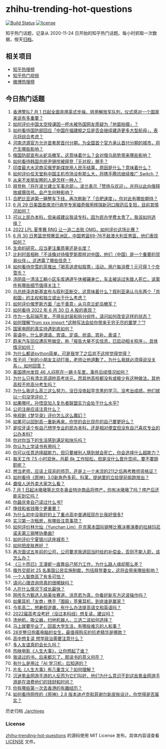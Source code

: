 # zhihu-trending-hot-questions

[![Build Status](https://github.com/justjavac/zhihu-trending-hot-questions/workflows/ci/badge.svg?branch=master)](https://github.com/justjavac/zhihu-trending-hot-questions/actions)
[![license](https://img.shields.io/github/license/justjavac/zhihu-trending-hot-questions)](https://github.com/justjavac/zhihu-trending-hot-questions/blob/master/LICENSE)

知乎热门话题，记录从 2020-11-24 日开始的知乎热门话题。每小时抓取一次数据，按天[归档](./archives)。

## 相关项目

- [知乎热搜榜](https://github.com/justjavac/zhihu-trending-top-search)
- [知乎热门视频](https://github.com/justjavac/zhihu-trending-hot-video)
- [微博热搜榜](https://github.com/justjavac/weibo-trending-hot-search)

## 今日热门话题

<!-- BEGIN -->
<!-- 最后更新时间 Fri Jul 01 2022 06:12:48 GMT+0800 (China Standard Time) -->

1. [香港警队7 月 1 日起全面弃用英式步操、转用解放军队列，仪式感对一个国家来说有多重要？](https://www.zhihu.com/question/539197542)
1. [如何评价中国太空授课因一杯水被外国网友质疑为「地面拍摄」？](https://www.zhihu.com/question/540583680)
1. [如何看待国防部回应「中国在福建舰之后是否会继续建造更多大型航母」，表示将综合考虑？](https://www.zhihu.com/question/540785625)
1. [河南济源官方允许首套房首付分期，为全国首个官方承认首付分期的城市，将产生哪些影响？](https://www.zhihu.com/question/540560616)
1. [俄国防部宣布从蛇岛撤军，这意味着什么？会对俄乌局势带来哪些影响？](https://www.zhihu.com/question/540790345)
1. [如何看待韩国总统尹锡悦被拜登「无对视」握手？](https://www.zhihu.com/question/540725207)
1. [印度最大水泥商买俄罗斯煤炭用人民币结算，原因是什么？意味着什么？](https://www.zhihu.com/question/540721895)
1. [如何评价任天堂称中国主机市场没有那么大，将携手腾讯继续推广 Switch ？](https://www.zhihu.com/question/540714686)
1. [从来不发朋友圈的人是怎样一种人？](https://www.zhihu.com/question/32085955)
1. [拜登称「将在波兰建立军事总部」，波兰表示「赞扬与欢迎」，并将以此向俄释放威慑信号。会产生何种影响？](https://www.zhihu.com/question/540627628)
1. [合肥比亚迪第一辆整车下线，再次刷新了「合肥速度」，你对此有哪些期待？](https://www.zhihu.com/question/540729779)
1. [6 月 29 日美国首席流行病学专家福奇服用辉瑞新冠口服药后复阳，目前其情况如何？](https://www.zhihu.com/question/540769463)
1. [可以上民办本科，但亲戚建议我读专科，因为民办学费太贵了，我该如何选择？](https://www.zhihu.com/question/539849960)
1. [2022 LPL 夏季赛 RNG 让一追二击败 OMG，如何评价这场比赛？](https://www.zhihu.com/question/540816805)
1. [6 月 30 日男篮世预赛亚洲区，中国男篮69-76不敌澳大利亚男篮，他们表现如何？](https://www.zhihu.com/question/540801025)
1. [生命的研究，应当更注重质量还是长度？](https://www.zhihu.com/question/540588067)
1. [比利时首相称「不该像对待俄罗斯那样对中国，他们（中国）是一个重要的贸易伙伴」，这透露了哪些信息？](https://www.zhihu.com/question/540290827)
1. [如何看待奈雪的茶推出「喝茶送虚拟股票」活动，用户每消费 1 元可得 1 个奈雪币？](https://www.zhihu.com/question/540759207)
1. [汤阴县一清洁工躺小区车库通道午休被碾身亡，车主被诉过失致人死亡，该案件有哪些细节值得关注？](https://www.zhihu.com/question/540498643)
1. [乌总统泽连斯基宣布与叙利亚断交，这意味着什么？叙利亚承认乌东两个「共和国」的主权和独立或出于什么考虑？](https://www.zhihu.com/question/540703676)
1. [如何评价俄罗斯方面「出于善意」从乌克兰蛇岛撤军？](https://www.zhihu.com/question/540792577)
1. [如何看待 2022 年 6 月 30 日 A 股的表现？](https://www.zhihu.com/question/540767549)
1. [作为一名前端开发，不擅长封装和拆分组件，请问如何改变这样的状态？](https://www.zhihu.com/question/531555960)
1. [如何理解“from xxx import *这种写法会给你带来无穷无尽的噩梦？”?](https://www.zhihu.com/question/450918458)
1. [国家电网的真实待遇到底如何？](https://www.zhihu.com/question/391324739)
1. [英语中，什么是谓语、宾语、定语、状语、宾补、表语？](https://www.zhihu.com/question/294752032)
1. [蔚来汽车回应遭灰熊做空，称「报告大量不实信息，已启动相关程序」，具体情况如何？](https://www.zhihu.com/question/540506778)
1. [为什么都说python简单，可是我学了之后并不这样觉得觉得？](https://www.zhihu.com/question/539199639)
1. [孩子问「别的小朋友主动打我，老师让他道歉了，为什么我就必须得说没关系」，如何回答？](https://www.zhihu.com/question/534678898)
1. [美国德州发现 46 人闷死在一辆卡车里，事件后续情况如何？](https://www.zhihu.com/question/540340823)
1. [为什么只有清北高调抢高考状元，而其他高校都没有或极少有这种做法，其他高校不抢高分考生吗？](https://www.zhihu.com/question/540532892)
1. [为什么我这么高三这么努力，没日没夜起早贪黑的学习，没考出成绩，他们就以一句没学评价？](https://www.zhihu.com/question/540621480)
1. [如果哪吒，孙悟空加入复仇者联盟实力会处于什么水平?](https://www.zhihu.com/question/350248961)
1. [公司注册应该注意什么？](https://www.zhihu.com/question/515157554)
1. [电视剧《梦华录》评价怎么这么魔幻？](https://www.zhihu.com/question/537864783)
1. [如果可以回到高一重新再来，你觉的会比现在的自己要更好么？](https://www.zhihu.com/question/540609388)
1. [是咬牙读个有自己想学专业的民办本科，还是相对便宜但没有自己喜欢专业的公办本科?](https://www.zhihu.com/question/540595528)
1. [你对你当下的生活感到满足和快乐吗？](https://www.zhihu.com/question/540644737)
1. [你认为上学读书有用吗？](https://www.zhihu.com/question/540319620)
1. [你可以任意选择超能力，但只要被别人猜到就会死亡，你会选择什么超能力？](https://www.zhihu.com/question/535360737)
1. [每天工作 7.5 小时双休，月薪 6k 工作轻松，但是没什么晋升空间，要不要辞职呢？](https://www.zhihu.com/question/540577155)
1. [想当老师，应该上双非的师范，还是上一个末流的211之后再考教师资格证？](https://www.zhihu.com/question/540427570)
1. [如何看待《原神》3.0新角色多莉，科莱，提纳里的立绘提前偷跑放出？](https://www.zhihu.com/question/540615491)
1. [聋哑人送外卖大家怎么看？](https://www.zhihu.com/question/68568499)
1. [7 月 1 日起冰墩墩等北京冬奥会特许商品将停产，你有冰墩墩了吗？停产后还能买到它吗？](https://www.zhihu.com/question/540753590)
1. [你最庆幸自己读过什么书?](https://www.zhihu.com/question/62306995)
1. [挣钱和省钱哪个更重要？](https://www.zhihu.com/question/535073830)
1. [为什么初中没我好的上了重点高中普通班现在比我好很多?](https://www.zhihu.com/question/539660291)
1. [实习第一次租房，有哪些注意事项？](https://www.zhihu.com/question/536817787)
1. [如何评价林允灿（Yunchan Lim）在克莱本国际钢琴比赛决赛演奏的拉赫玛尼诺夫第三钢琴协奏曲?](https://www.zhihu.com/question/538400783)
1. [如何评价宁夏银川这座城市？](https://www.zhihu.com/question/533241191)
1. [如何把皮肤养好 ？](https://www.zhihu.com/question/38114377)
1. [再次面试五年前的公司，公司要求我退回当时给的补偿金，否则不能入职，该怎么办？](https://www.zhihu.com/question/462531668)
1. [《三十而已》王漫妮一直靠自己努力工作，为什么路人缘却那么差？](https://www.zhihu.com/question/529280594)
1. [俄外交部对 25 名美国公民实施制裁，包括拜登妻女，这将会带来哪些影响？](https://www.zhihu.com/question/540384019)
1. [一个人智商高了有多可怕？](https://www.zhihu.com/question/305040764)
1. [请问心理咨询师真的很稀缺吗？](https://www.zhihu.com/question/421072219)
1. [人在什么情况下成长最快？](https://www.zhihu.com/question/490344475)
1. [网传东方甄选入局美妆赛道，消息若为真，你看好新东方这波操作吗？](https://www.zhihu.com/question/540108995)
1. [如果耳机「友商」携手「围殴」苹果耳机，到底谁是赢家？](https://www.zhihu.com/question/538798263)
1. [今年高二，想暑假逆袭，有什么办法提高语文和英语吗？](https://www.zhihu.com/question/540515858)
1. [2022届高考没考好（没过本科线）想复读，建议吗？](https://www.zhihu.com/question/539396083)
1. [洗地机，吸尘器，扫地机器人，三选二该如何选择？](https://www.zhihu.com/question/512412370)
1. [马上就要毕业了，回首大学生活，有哪些难忘的人和事？](https://www.zhihu.com/question/539306482)
1. [26岁整日抱着电脑的女生，最值得购买的抗老精华是哪款？](https://www.zhihu.com/question/29779666)
1. [高中想复读 想学政治需要注意什么？](https://www.zhihu.com/question/540600659)
1. [多人友谊真的会长久吗？](https://www.zhihu.com/question/540562318)
1. [热映电影《人生大事》，让你想起了谁？](https://www.zhihu.com/question/538660715)
1. [我读过的书，后来都忘了，那读书的意义何在？](https://www.zhihu.com/question/540364327)
1. [有什么是用过「AI 学习机」后知道的？](https://www.zhihu.com/question/540353712)
1. [片名《人生大事》有几重含义？如何理解？](https://www.zhihu.com/question/538613815)
1. [沉迷氪金网游手游的人反而为它们叫好，他们为什么意识不到这些氪金网游手游是在浪费他们的钱财和时间？](https://www.zhihu.com/question/540504100)
1. [你有哪些第一次去香港的有趣经历？](https://www.zhihu.com/question/540586637)
1. [如何看待网传的《原神》2.8 版本迪卢克和菲谢尔新皮肤设计，你觉得是否属实？](https://www.zhihu.com/question/540616282)

<!-- END -->

历史归档 [./archives](./archives)

### License

[zhihu-trending-hot-questions](https://github.com/justjavac/zhihu-trending-hot-questions)
的源码使用 MIT License 发布。具体内容请查看 [LICENSE](./LICENSE) 文件。
